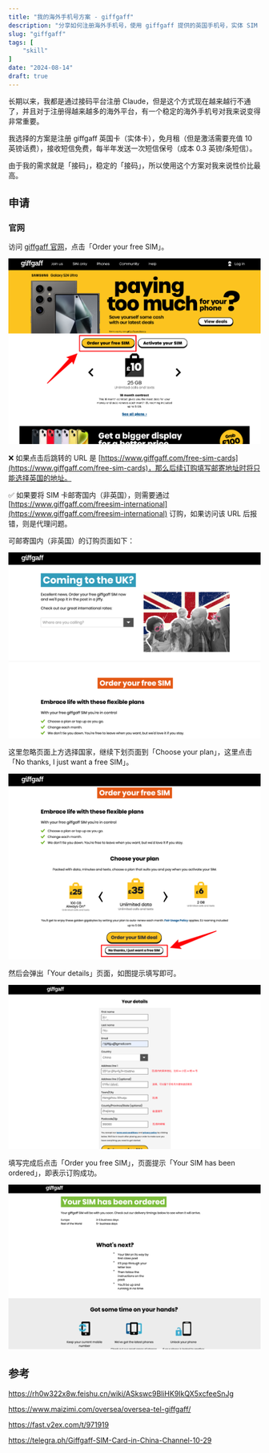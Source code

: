 ```yaml
---
title: "我的海外手机号方案 - giffgaff"
description: "分享如何注册海外手机号，使用 giffgaff 提供的英国手机号，实体 SIM 卡，最低成本保号。"
slug: "giffgaff"
tags: [
    "skill"
]
date: "2024-08-14"
draft: true
---
```


长期以来，我都是通过接码平台注册 Claude，但是这个方式现在越来越行不通了，并且对于注册得越来越多的海外平台，有一个稳定的海外手机号对我来说变得非常重要。

我选择的方案是注册 giffgaff 英国卡（实体卡），免月租（但是激活需要充值 10 英镑话费），接收短信免费，每半年发送一次短信保号（成本 0.3 英镑/条短信）。

由于我的需求就是「接码」，稳定的「接码」，所以使用这个方案对我来说性价比最高。

## 申请

### 官网

访问 [giffgaff 官网](https://www.giffgaff.com/)，点击「Order your free SIM」。

![](image.png)

❌ 如果点击后跳转的 URL 是 [https://www.giffgaff.com/free-sim-cards](https://www.giffgaff.com/free-sim-cards)，那么后续订购填写邮寄地址时将只能选择英国的地址。

✅ 如果要将 SIM 卡邮寄国内（非英国），则需要通过 [https://www.giffgaff.com/freesim-international](https://www.giffgaff.com/freesim-international) 订购，如果访问该 URL 后报错，则是代理问题。

可邮寄国内（非英国）的订购页面如下：

![](image-2.png)

这里忽略页面上方选择国家，继续下划页面到「Choose your plan」，这里点击「No thanks, I just want a free SIM」。

![](image-3.png)

然后会弹出「Your details」页面，如图提示填写即可。

![](image-5.png)

填写完成后点击「Order you free SIM」，页面提示「Your SIM has been ordered」，即表示订购成功。

![](image-6.png)

## 参考

https://rh0w322x8w.feishu.cn/wiki/ASkswc9BliHK9IkQX5xcfeeSnJg

https://www.maizimi.com/oversea/oversea-tel-giffgaff/

https://fast.v2ex.com/t/971919

https://telegra.ph/Giffgaff-SIM-Card-in-China-Channel-10-29